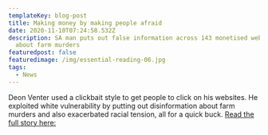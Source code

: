 ```yaml
---
templateKey: blog-post
title: Making money by making people afraid
date: 2020-11-10T07:24:58.532Z
description: SA man puts out false information across 143 monetised websites
  about farm murders
featuredpost: false
featuredimage: /img/essential-reading-06.jpg
tags:
  - News
---
```

Deon Venter used a clickbait style to get people to click on his websites. He exploited white vulnerability by putting out disinformation about farm murders and also exacerbated racial tension, all for a quick buck. [Read the full story here:](https://www.dailymaverick.co.za/article/2020-11-05-profit-from-fear-south-african-man-makes-money-off-racist-fake-news-and-disinformation/?fbclid=IwAR2AXJ8FESL8aDJgnCQtiAPkqTaYDSuZHgk-0Tc6BCKCDTePY7XoeKWrNFI)